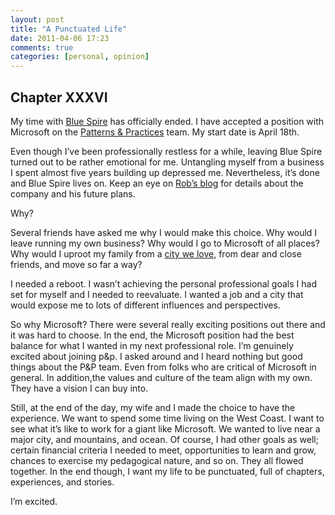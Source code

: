 ```yaml
---
layout: post
title: "A Punctuated Life"
date: 2011-04-06 17:23
comments: true
categories: [personal, opinion]
---
```


## Chapter XXXVI

My time with [Blue Spire](http://www.bluespire.com/ "Blue Spire Consulting") has officially ended. I have accepted a position with Microsoft on the [Patterns & Practices](http://msdn.microsoft.com/en-us/practices/default.aspx) team. My start date is April 18th.

Even though I’ve been professionally restless for a while, leaving Blue Spire turned out to be rather emotional for me. Untangling myself from a business I spent almost five years building up depressed me. Nevertheless, it’s done and Blue Spire lives on. Keep an eye on [Rob’s blog](http://devlicio.us/blogs/rob_eisenberg/) for details about the company and his future plans.

<!--more-->

Why?

Several friends have asked me why I would make this choice. Why would I leave running my own business? Why would I go to Microsoft of all places? Why would I uproot my family from a [city we love](http://en.wikipedia.org/wiki/Tallahassee,_Florida "Tallahassee, FL"), from dear and close friends, and move so far a way?

I needed a reboot. I wasn’t achieving the personal professional goals I had set for myself and I needed to reevaluate. I wanted a job and a city that would expose me to lots of different influences and perspectives.

So why Microsoft? There were several really exciting positions out there and it was hard to choose. In the end, the Microsoft position had the best balance for what I wanted in my next professional role. I’m genuinely excited about joining p&p. I asked around and I heard nothing but good things about the P&P team. Even from folks who are critical of Microsoft in general. In addition,the values and culture of the team align with my own. They have a vision I can buy into.

Still, at the end of the day, my wife and I made the choice to have the experience. We want to spend some time living on the West Coast. I want to see what it’s like to work for a giant like Microsoft. We wanted to live near a major city, and mountains, and ocean. Of course, I had other goals as well; certain financial criteria I needed to meet, opportunities to learn and grow, chances to exercise my pedagogical nature, and so on. They all flowed together. In the end though, I want my life to be punctuated, full of chapters, experiences, and stories.

I’m excited.
